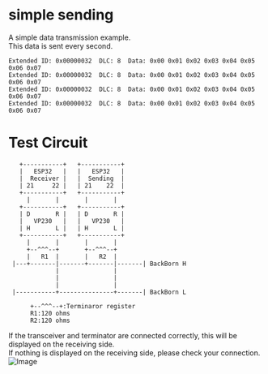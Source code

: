# simple sending
A simple data transmission example.   
This data is sent every second.   
```
Extended ID: 0x00000032  DLC: 8  Data: 0x00 0x01 0x02 0x03 0x04 0x05 0x06 0x07
Extended ID: 0x00000032  DLC: 8  Data: 0x00 0x01 0x02 0x03 0x04 0x05 0x06 0x07
Extended ID: 0x00000032  DLC: 8  Data: 0x00 0x01 0x02 0x03 0x04 0x05 0x06 0x07
Extended ID: 0x00000032  DLC: 8  Data: 0x00 0x01 0x02 0x03 0x04 0x05 0x06 0x07
```

# Test Circuit
```
   +-----------+   +-----------+
   |   ESP32   |   |   ESP32   |
   |  Receiver |   |  Sending  |
   | 21     22 |   | 21    22  |
   +-----------+   +-----------+
     |       |       |       |
   +-----------+   +-----------+
   | D       R |   | D       R |
   |   VP230   |   |   VP230   |
   | H       L |   | H       L |
   +-----------+   +-----------+
     |       |       |       |   
     +--^^^--+       +--^^^--+
     |   R1  |       |   R2  |   
 |---+-------|-------+-------|-------| BackBorn H
             |               |
             |               |
             |               |
 |-----------+---------------+-------| BackBorn L

      +--^^^--+:Terminaror register
      R1:120 ohms
      R2:120 ohms
```

If the transceiver and terminator are connected correctly, this will be displayed on the receiving side.   
If nothing is displayed on the receiving side, please check your connection.   
![Image](https://github.com/user-attachments/assets/304c4d70-51c9-48cf-bb93-570315ae080b)

